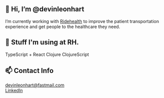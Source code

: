 ## 👋  Hi, I’m @devinleonhart

I’m currently working with [Ridehealth](https://www.ridehealth.com/) to improve the patient transportation experience and get people to the healthcare they need.  

## 🌱  Stuff I'm using at RH.

TypeScript + React
Clojure
ClojureScript

## 📫  Contact Info

devinleonhart@fastmail.com  
[LinkedIn](https://www.linkedin.com/in/devin-leonhart-b5b6989b/)
